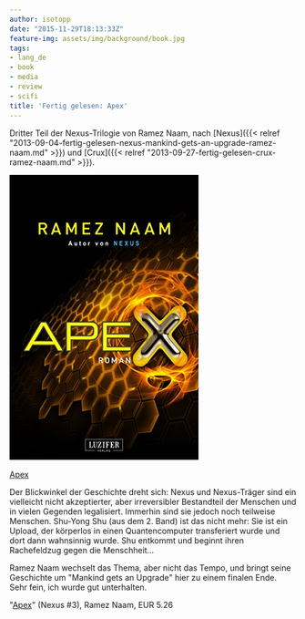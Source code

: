 ```yaml
---
author: isotopp
date: "2015-11-29T18:13:33Z"
feature-img: assets/img/background/book.jpg
tags:
- lang_de
- book
- media
- review
- scifi
title: 'Fertig gelesen: Apex'
---
```

Dritter Teil der Nexus-Trilogie von Ramez Naam, nach [Nexus]({{< relref "2013-09-04-fertig-gelesen-nexus-mankind-gets-an-upgrade-ramez-naam.md" >}}) und [Crux]({{< relref "2013-09-27-fertig-gelesen-crux-ramez-naam.md" >}}).

[![](/uploads/2015/11/apex.jpg)](https://www.amazon.de/gp/product/B076H478T2)

[Apex](https://www.amazon.de/gp/product/B076H478T2)

Der Blickwinkel der Geschichte dreht sich: Nexus und Nexus-Träger sind ein vielleicht nicht akzeptierter, aber irreversibler Bestandteil der Menschen und in vielen Gegenden legalisiert. Immerhin sind sie jedoch noch teilweise Menschen. Shu-Yong Shu (aus dem 2. Band) ist das nicht mehr: Sie ist ein Upload, der körperlos in einen Quantencomputer transferiert wurde und dort dann wahnsinnig wurde. Shu entkommt und beginnt ihren Rachefeldzug gegen die Menschheit…

Ramez Naam wechselt das Thema, aber nicht das Tempo, und bringt seine Geschichte um "Mankind gets an Upgrade" hier zu einem finalen Ende. Sehr fein, ich wurde gut unterhalten.

"[Apex](https://www.amazon.de/gp/product/B076H478T2)" (Nexus #3), Ramez Naam, EUR 5.26
